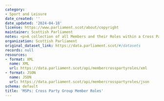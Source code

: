 ```yaml
---
category:
- Sport and Leisure
date_created: ''
date_updated: '2024-04-18'
license: https://www.parliament.scot/about/copyright
maintainer: Scottish Parliament
notes: <p>A collection of all Members and their Roles within a Cross Party Group.</p>
organization: Scottish Parliament
original_dataset_link: https://data.parliament.scot/#/datasets
records: null
resources:
- format: XML
  name: XML
  url: https://data.parliament.scot/api/membercrosspartyroles/xml
- format: JSON
  name: JSON
  url: https://data.parliament.scot/api/membercrosspartyroles/json
schema: default
title: 'MSPs: Cross Party Group Member Roles'
---
```

